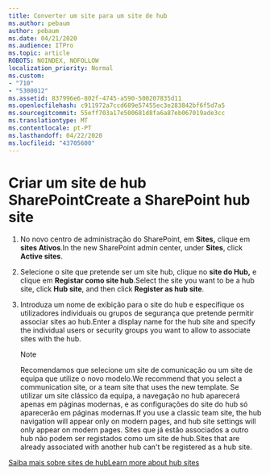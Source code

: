 ```yaml
---
title: Converter um site para um site de hub
ms.author: pebaum
author: pebaum
ms.date: 04/21/2020
ms.audience: ITPro
ms.topic: article
ROBOTS: NOINDEX, NOFOLLOW
localization_priority: Normal
ms.custom:
- "710"
- "5300012"
ms.assetid: 837996e6-802f-4745-a590-500207835d11
ms.openlocfilehash: c911972a7ccd689e57455ec3e283842bf6f5d7a5
ms.sourcegitcommit: 55eff703a17e500681d8fa6a87eb067019ade3cc
ms.translationtype: MT
ms.contentlocale: pt-PT
ms.lasthandoff: 04/22/2020
ms.locfileid: "43705600"
---
```

# <a name="create-a-sharepoint-hub-site"></a><span data-ttu-id="2090d-102">Criar um site de hub SharePoint</span><span class="sxs-lookup"><span data-stu-id="2090d-102">Create a SharePoint hub site</span></span>

1. <span data-ttu-id="2090d-103">No novo centro de administração do SharePoint, em **Sites,** clique em **sites Ativos**.</span><span class="sxs-lookup"><span data-stu-id="2090d-103">In the new SharePoint admin center, under **Sites**, click **Active sites**.</span></span>

2. <span data-ttu-id="2090d-104">Selecione o site que pretende ser um site hub, clique no **site do Hub,** e clique em **Registar como site hub**.</span><span class="sxs-lookup"><span data-stu-id="2090d-104">Select the site you want to be a hub site, click **Hub site**, and then click **Register as hub site**.</span></span>

3. <span data-ttu-id="2090d-105">Introduza um nome de exibição para o site do hub e especifique os utilizadores individuais ou grupos de segurança que pretende permitir associar sites ao hub.</span><span class="sxs-lookup"><span data-stu-id="2090d-105">Enter a display name for the hub site and specify the individual users or security groups you want to allow to associate sites with the hub.</span></span>

    > [!NOTE]
    >  <span data-ttu-id="2090d-106">Recomendamos que selecione um site de comunicação ou um site de equipa que utilize o novo modelo.</span><span class="sxs-lookup"><span data-stu-id="2090d-106">We recommend that you select a communication site, or a team site that uses the new template.</span></span> <span data-ttu-id="2090d-107">Se utilizar um site clássico da equipa, a navegação no hub aparecerá apenas em páginas modernas, e as configurações do site do hub só aparecerão em páginas modernas.</span><span class="sxs-lookup"><span data-stu-id="2090d-107">If you use a classic team site, the hub navigation will appear only on modern pages, and hub site settings will only appear on modern pages.</span></span> <span data-ttu-id="2090d-108">Sites que já estão associados a outro hub não podem ser registados como um site de hub.</span><span class="sxs-lookup"><span data-stu-id="2090d-108">Sites that are already associated with another hub can't be registered as a hub site.</span></span>
  
[<span data-ttu-id="2090d-109">Saiba mais sobre sites de hub</span><span class="sxs-lookup"><span data-stu-id="2090d-109">Learn more about hub sites</span></span>](https://go.microsoft.com/fwlink/?linkid=869149)
  